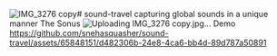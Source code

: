 ![IMG_3276 copy](https://github.com/snehasquasher/sound-travel/assets/65848151/7b5c4ffd-aca5-46d2-b36d-f4fd82fa91b9)# sound-travel
capturing global sounds in a unique manner
The Sonus
![Uploading IMG_3276 copy.jpg…]()
Demo
https://github.com/snehasquasher/sound-travel/assets/65848151/d482306b-24e8-4ca6-bb4d-89d787a50891


